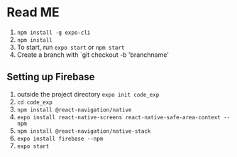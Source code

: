 # Read ME

1. `npm install -g expo-cli`
2. `npm install`
3. To start, run `expo start` or `npm start`
4. Create a branch with `git checkout -b 'branchname'

## Setting up Firebase 

1. outside the project directory `expo init code_exp`
2. `cd code_exp`
3. `npm install @react-navigation/native`
4. `expo install react-native-screens react-native-safe-area-context --npm`
5. `npm install @react-navigation/native-stack`
6. `expo install firebase --npm`
7. `expo start`
